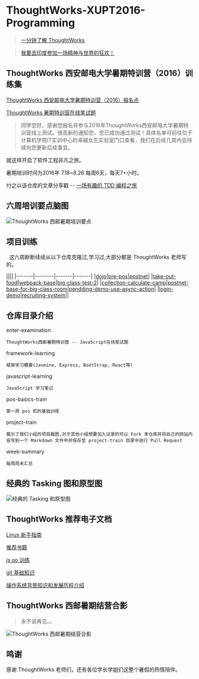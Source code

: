 # ThoughtWorks-XUPT2016-Programming

> [一分钟了解 ThoughtWorks](http://mp.weixin.qq.com/s?__biz=MzA4MjU3Mzg0MA==&mid=400967040&idx=3&sn=3c7d64f4feb039131f2829880651e08c&scene=1&srcid=0910Hcs566ODiOxDZeO84Rvc#rd)

> [我要去印度参加一场精神与世界的狂欢！](http://mp.weixin.qq.com/s?__biz=MzI0MDUyNDAxMQ==&mid=2247483759&idx=1&sn=35f5938c8c313c12e580d521a9fdfbd8&scene=2&srcid=0909JGNPut7fNuJYmfTIbY71#rd)

## ThoughtWorks 西安邮电大学暑期特训营（2016）训练集

[ThoughtWorks 西安邮电大学暑期特训营（2016）报名点](https://jinshuju.net/f/rHT9Fo)

[ThoughtWorks 暑期特训营在线笔试题](http://academy.thoughtworks.cn/)

> 同学您好，感谢您报名并参与2016年ThoughtWorks西安邮电大学暑期特训营线上测试。很高新的通知您，您已成功通过测试！具体名单可前往位于计算机学院IT实训中心的卓越女生实验室门口查看，我们在后续几周内会持续向您更新后续事宜。

就这样开启了软件工程非凡之旅。

暑期培训时间为2016年 7.18~8.26 每周6天，每天7+小时。

付之以该仓库的文章分享戳 -- [一场有趣的 TDD 编程之旅](http://www.jianshu.com/p/afd0de46ae9d)

## 六周培训要点脑图

![ThoughtWorks 西邮暑期培训要点](http://ocimfi0gc.bkt.clouddn.com/ThoughtWorks%20%E8%A5%BF%E9%82%AE%E6%9A%91%E6%9C%9F%E5%9F%B9%E8%AE%AD%E8%A6%81%E7%82%B9.png)

## 项目训练

  这六周断断续续从以下仓库克隆过,学习过,大部分都是 ThoughtWorks 老师写的。

||||
|-------|--------|-------|-------|
|[dojo](https://github.com/hkliya/dojo)|[pre-pos](https://github.com/twa-camp/pre-pos)|[postnet](https://github.com/linwenjun/postnet)|
|[take-out-food](https://github.com/freewind/take-out-food)|[webpack-base](https://github.com/react-redux-practise/webpack-base)|[big-class-test-2](https://github.com/twa-camp-2016/big-class-test-2)|
|[collection-calculate-camp](https://github.com/iamcoach/collection-calculate-camp)|[postnet-base-for-big-class-room](https://github.com/twa-camp-2016/postnet-base-for-big-classroom)|[pendding-demo-use-async-action](https://github.com/react-redux-practise/pendding-demo-use-async-action)|
|[login-demo](https://github.com/react-redux-practise/login-demo)|[recruiting-system](https://github.com/thoughtworks-academy/recruiting-system)||

## 仓库目录介绍

enter-examination

    ThoughtWorks西邮暑期特训营 -- JavaScript在线笔试题

framework-learning

    框架学习概要(Jasmine, Express, BootStrap, React等)

javascript-learning

    JavaScript 学习笔记

pos-basics-train

    第一周 pos 机的基础训练

project-train

    展示了我们小组的项目截图,对于其他小组想要加入记录的可以 Fork 本仓库并将自己的网站内容写到一个 Markdown 文件中并保存至 project-train 目录中进行 Pull Request

week-summary

    每周周末汇总

## 经典的 Tasking 图和原型图
![经典的 Tasking 和原型图](http://ocimfi0gc.bkt.clouddn.com/%E5%9C%A8%E7%BA%BF%E9%82%AE%E7%BC%96%E8%BD%AC%E7%BC%96%E7%A0%81.png)

## ThoughtWorks 推荐电子文档

[Linux 新手指南](http://thoughtworks-academy.github.io/linux-guide/zh-hans/)

[推荐书籍](https://github.com/iamcoach/books)

[js oo 训练](https://github.com/iamcoach/oo-basic-step-by-step)

[git 基础知识](https://github.com/iamcoach/git)

[操作系统背景知识和发展历程介绍](https://github.com/iamcoach/os-intro)

## ThoughtWorks 西邮暑期结营合影

> 永不说再见。。

![ThoughtWorks 西邮暑期结营合影](http://ocimfi0gc.bkt.clouddn.com/ThoughtWorks%20%E8%A5%BF%E9%82%AE%E6%9A%91%E6%9C%9F%E7%BB%93%E8%90%A5%E5%90%88%E5%BD%B1-%E5%BE%AE%E7%BC%A9.png)

## 鸣谢

感谢 ThoughtWorks 老师们，还有各位学长学姐们这整个暑假的热情陪伴。
